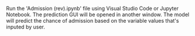 Run the 'Admission (rev).ipynb' file using Visual Studio Code or Jupyter Notebook.
The prediction GUI will be opened in another window.
The model will predict the chance of admission based on the variable values that's inputed by user.
